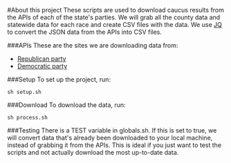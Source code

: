 #About this project
These scripts are used to download caucus results from the APIs of each of the state's parties. We will grab all the county data and statewide data for each race and create CSV files with the data. We use [JQ](https://stedolan.github.io/jq/) to convert the JSON data from the APIs into CSV files.

###APIs
These are the sites we are downloading data from:

* [Republican party](https://www.iagopcaucuses.com/swagger/ui/index)
* [Democratic party](https://www.idpcaucuses.com/swagger/ui/index)

###Setup
To set up the project, run:

	sh setup.sh

###Download
To download the data, run:

	sh process.sh

###Testing
There is a TEST variable in globals.sh. If this is set to true, we will convert data that's already been downloaded to your local machine, instead of grabbing it from the APIs. This is ideal if you just want to test the scripts and not actually download the most up-to-date data.
